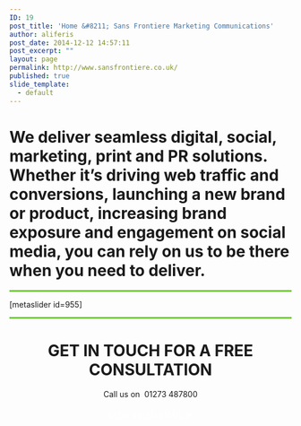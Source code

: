 ```yaml
---
ID: 19
post_title: 'Home &#8211; Sans Frontiere Marketing Communications'
author: aliferis
post_date: 2014-12-12 14:57:11
post_excerpt: ""
layout: page
permalink: http://www.sansfrontiere.co.uk/
published: true
slide_template:
  - default
---
```

<div class="most">
<h1 class="tp-hp-intro lighter">We deliver seamless digital, social, marketing, print and PR solutions. Whether it’s driving web traffic and conversions, launching a new brand or product, increasing brand exposure and engagement on social media, you can rely on us to be there when you need to deliver.</h1>

<hr style="height: 3px; border: none; color: #75c044; background-color: #75c044;" />

</div>
[metaslider id=955]
<hr style="height: 3px; border: none; color: #75c044; background-color: #75c044;" />
<div style="text-align:center; width:100%;">
<h1 class="tp-hp-intro spaced" style="text-align:center;">GET IN TOUCH FOR A <span class="greentext">FREE CONSULTATION</span></h1>
<p>Call us on &nbsp;<span class="bold bigger">01273 487800</span></p>
<div class="green" style="margin-left:auto; margin-right:auto; width:200px; padding:7px; text-align:center; color:white; text-transform:uppercase; font-size:90%; letter-spacing:1px;"><a style="color:white;" href="/contact">send us an email &#x25b6;</a></div>
</div>